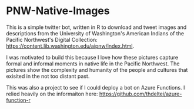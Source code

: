 # PNW-Native-Images

This is a simple twitter bot, written in R to download and tweet images and descriptions from the University of Washington's American Indians of the Pacific Northwest's Digital Collection: https://content.lib.washington.edu/aipnw/index.html. 

I was motivated to build this because I love how these pictures capture formal and informal moments in native life in the Pacific Northwest. The pictures show the complexity and humanity of the people and cultures that exisited in the not too distant past. 

This was also a project to see if I could deploy a bot on Azure Functions. I relied heavily on the informaiton here: https://github.com/thdeltei/azure-function-r
